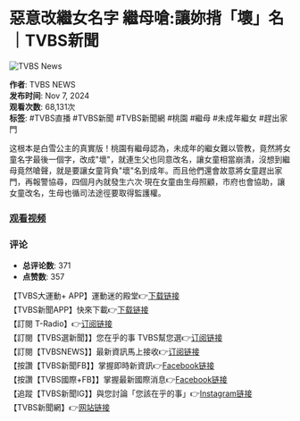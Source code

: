 # 惡意改繼女名字 繼母嗆:讓妳揹「壞」名｜TVBS新聞

![TVBS News](https://i.ytimg.com/an/5nwNW4KdC0SzrhF9BXEYOQ/featured_channel.jpg?v=5f793b0d)

**作者**: TVBS NEWS  
**发布时间**: Nov 7, 2024  
**观看次数**: 68,131次  
**标签**: #TVBS直播 #TVBS新聞 #TVBS新聞網 #桃園 #繼母 #未成年繼女 #趕出家門

这根本是白雪公主的真實版！桃園有繼母認為，未成年的繼女難以管教，竟然將女童名字最後一個字，改成"壞"，就連生父也同意改名，讓女童相當崩潰，沒想到繼母竟然嗆聲，就是要讓女童背負"壞"名到成年。而且他們還會故意將女童趕出家門，再報警協尋，四個月內就發生六次‧現在女童由生母照顧，市府也會協助，讓女童改名，生母也循司法途徑要取得監護權。

### [观看视频](https://www.youtube.com/watch?v=ZcufJQsgB2g)

### 评论
- **总评论数**: 371
- **点赞数**: 357

【TVBS大運動+ APP】運動迷的殿堂👉[下载链接](https://bit.ly/3VLJxkK)  
【TVBS新聞APP】快來下載👉[下载链接](https://bit.ly/47n6SOm)  
【訂閱 T-Radio】👉[订阅链接](https://bit.ly/3vyzKVL)  
【訂閱【TVBS選新聞】】您在乎的事 TVBS幫您選👉[订阅链接](https://tvbs.pse.is/4qxn2r)  
【訂閱【TVBSNEWS】】最新資訊馬上接收👉[订阅链接](https://tvbs.pse.is/4q7gu2)  
【按讚【TVBS新聞FB】】掌握即時新資訊👉[Facebook链接](https://tvbs.pse.is/43gl4x)  
【按讚【TVBS國際+FB】】掌握最新國際消息👉[Facebook链接](https://tvbs.pse.is/44dj55)  
【追蹤【TVBS新聞IG】】與您討論「您該在乎的事」👉[Instagram链接](https://tvbs.pse.is/433j4g)  
【TVBS新聞網】👉[网站链接](https://tvbs.pse.is/4r422h)
<!-- tcd_original_link https://www.youtube.com/watch?v=t8BW93nheZk -->
